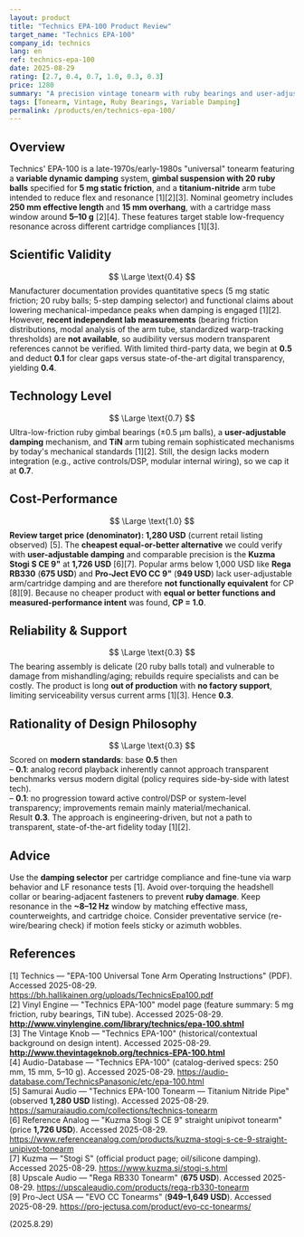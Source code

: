 ```yaml
---
layout: product
title: "Technics EPA-100 Product Review"
target_name: "Technics EPA-100"
company_id: technics
lang: en
ref: technics-epa-100
date: 2025-08-29
rating: [2.7, 0.4, 0.7, 1.0, 0.3, 0.3]
price: 1280
summary: "A precision vintage tonearm with ruby bearings and user-adjustable dynamic damping. Excellent mechanical engineering, but scarce modern third-party data and end-of-life support limit its standing."
tags: [Tonearm, Vintage, Ruby Bearings, Variable Damping]
permalink: /products/en/technics-epa-100/
---
```


## Overview
Technics' EPA-100 is a late-1970s/early-1980s "universal" tonearm featuring a **variable dynamic damping** system, **gimbal suspension with 20 ruby balls** specified for **5 mg static friction**, and a **titanium-nitride** arm tube intended to reduce flex and resonance [1][2][3]. Nominal geometry includes **250 mm effective length** and **15 mm overhang**, with a cartridge mass window around **5–10 g** [2][4]. These features target stable low-frequency resonance across different cartridge compliances [1][3].

## Scientific Validity
$$ \Large \text{0.4} $$
Manufacturer documentation provides quantitative specs (5 mg static friction; 20 ruby balls; 5-step damping selector) and functional claims about lowering mechanical-impedance peaks when damping is engaged [1][2]. However, **recent independent lab measurements** (bearing friction distributions, modal analysis of the arm tube, standardized warp-tracking thresholds) are **not available**, so audibility versus modern transparent references cannot be verified. With limited third-party data, we begin at **0.5** and deduct **0.1** for clear gaps versus state-of-the-art digital transparency, yielding **0.4**.

## Technology Level
$$ \Large \text{0.7} $$
Ultra-low-friction ruby gimbal bearings (±0.5 µm balls), a **user-adjustable damping** mechanism, and **TiN** arm tubing remain sophisticated mechanisms by today's mechanical standards [1][2]. Still, the design lacks modern integration (e.g., active controls/DSP, modular internal wiring), so we cap it at **0.7**.

## Cost-Performance
$$ \Large \text{1.0} $$
**Review target price (denominator): 1,280 USD** (current retail listing observed) [5]. The **cheapest equal-or-better alternative** we could verify with **user-adjustable damping** and comparable precision is the **Kuzma Stogi S CE 9"** at **1,726 USD** [6][7]. Popular arms below 1,000 USD like **Rega RB330** (**675 USD**) and **Pro-Ject EVO CC 9"** (**949 USD**) lack user-adjustable arm/cartridge damping and are therefore **not functionally equivalent** for CP [8][9]. Because no cheaper product with **equal or better functions and measured-performance intent** was found, **CP = 1.0**.

## Reliability & Support
$$ \Large \text{0.3} $$
The bearing assembly is delicate (20 ruby balls total) and vulnerable to damage from mishandling/aging; rebuilds require specialists and can be costly. The product is long **out of production** with **no factory support**, limiting serviceability versus current arms [1][3]. Hence **0.3**.

## Rationality of Design Philosophy
$$ \Large \text{0.3} $$
Scored on **modern standards**: base **0.5** then  
– **0.1**: analog record playback inherently cannot approach transparent benchmarks versus modern digital (policy requires side-by-side with latest tech).  
– **0.1**: no progression toward active control/DSP or system-level transparency; improvements remain mainly material/mechanical.  
Result **0.3**. The approach is engineering-driven, but not a path to transparent, state-of-the-art fidelity today [1][2].

## Advice
Use the **damping selector** per cartridge compliance and fine-tune via warp behavior and LF resonance tests [1]. Avoid over-torquing the headshell collar or bearing-adjacent fasteners to prevent **ruby damage**. Keep resonance in the **~8–12 Hz** window by matching effective mass, counterweights, and cartridge choice. Consider preventative service (re-wire/bearing check) if motion feels sticky or azimuth wobbles.

## References
[1] Technics — "EPA-100 Universal Tone Arm Operating Instructions" (PDF). Accessed 2025-08-29. https://bh.hallikainen.org/uploads/TechnicsEpa100.pdf  
[2] Vinyl Engine — "Technics EPA-100" model page (feature summary: 5 mg friction, ruby bearings, TiN tube). Accessed 2025-08-29. **http://www.vinylengine.com/library/technics/epa-100.shtml**  
[3] The Vintage Knob — "Technics EPA-100" (historical/contextual background on design intent). Accessed 2025-08-29. **http://www.thevintageknob.org/technics-EPA-100.html**  
[4] Audio-Database — "Technics EPA-100" (catalog-derived specs: 250 mm, 15 mm, 5–10 g). Accessed 2025-08-29. https://audio-database.com/TechnicsPanasonic/etc/epa-100.html  
[5] Samurai Audio — "Technics EPA-100 Tonearm — Titanium Nitride Pipe" (observed **1,280 USD** listing). Accessed 2025-08-29. https://samuraiaudio.com/collections/technics-tonearm  
[6] Reference Analog — "Kuzma Stogi S CE 9" straight unipivot tonearm" (price **1,726 USD**). Accessed 2025-08-29. https://www.referenceanalog.com/products/kuzma-stogi-s-ce-9-straight-unipivot-tonearm  
[7] Kuzma — "Stogi S" (official product page; oil/silicone damping). Accessed 2025-08-29. https://www.kuzma.si/stogi-s.html  
[8] Upscale Audio — "Rega RB330 Tonearm" (**675 USD**). Accessed 2025-08-29. https://upscaleaudio.com/products/rega-rb330-tonearm  
[9] Pro-Ject USA — "EVO CC Tonearms" (**949–1,649 USD**). Accessed 2025-08-29. https://pro-jectusa.com/product/evo-cc-tonearms/

(2025.8.29)

